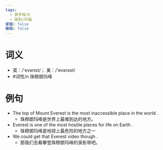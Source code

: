 ```yaml
---
tags:
  - 首字母/E
  - 级别/托福
掌握: false
模糊: false
---
```

# 词义
- 英：/'evərɪst/； 美：/'evərəst/
- #词性/n  珠穆朗玛峰
# 例句
- The top of Mount Everest is the most inaccessible place in the world .
	- 珠穆朗玛峰是世界上最难到达的地方。
- Everest is one of the most hostile places for life on Earth .
	- 珠穆朗玛峰是地球上最危险的地方之一
- We could get that Everest video though .
	- 那我们去看攀登珠穆朗玛峰的录影带吧。

